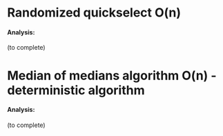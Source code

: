 # Randomized quickselect O(n)

#### Analysis:
(to complete)

# Median of medians algorithm O(n)  - deterministic algorithm


#### Analysis:
(to complete)
